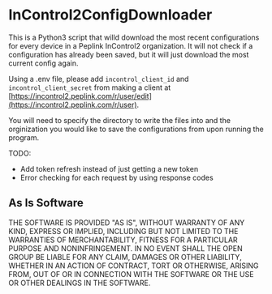 # InControl2ConfigDownloader

This is a Python3 script that willd download the most recent configurations for every device in a Peplink InControl2 organization. It will not check if a configuration has already been saved, but it will just download the most current config again.

Using a .env file, please add `incontrol_client_id` and `incontrol_client_secret` from making a client at [https://incontrol2.peplink.com/r/user/edit](https://incontrol2.peplink.com/r/user).

You will need to specify the directory to write the files into and the orginization you would like to save the configurations from upon running the program.

TODO:

- Add token refresh instead of just getting a new token
- Error checking for each request by using response codes

## As Is Software

THE SOFTWARE IS PROVIDED "AS IS", WITHOUT WARRANTY OF ANY KIND, EXPRESS OR IMPLIED, INCLUDING BUT NOT LIMITED TO THE WARRANTIES OF MERCHANTABILITY, FITNESS FOR A PARTICULAR PURPOSE AND NONINFRINGEMENT. IN NO EVENT SHALL THE OPEN GROUP BE LIABLE FOR ANY CLAIM, DAMAGES OR OTHER LIABILITY, WHETHER IN AN ACTION OF CONTRACT, TORT OR OTHERWISE, ARISING FROM, OUT OF OR IN CONNECTION WITH THE SOFTWARE OR THE USE OR OTHER DEALINGS IN THE SOFTWARE.
